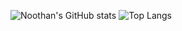 ![Noothan's GitHub stats](https://github-readme-stats.vercel.app/api?username=Noothaan&show_icons=true&theme=radical)
![Top Langs](https://github-readme-stats.vercel.app/api/top-langs/?username=Noothaan)
